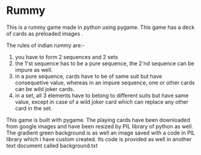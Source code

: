 # Rummy
This is a rummy game made in python using pygame. This game has a deck of cards as preloaded images .

The rules of indian rummy are:-
1. you have to form 2 sequences and 2 sets
2. the 1'st sequence has to be a pure sequence, the 2'nd sequence can be impure as well.
3. in a pure sequence, cards have to be of same suit but have consequetive value, whereas in an impure sequence, one or other cards can be wild joker cards.
4. in a set, all 3 elements have to belong to different suits but have same value, except in case of a wild joker card which can replace any other card in the set.

This game is built with pygame. The playing cards have been downloaded from google images and have been resized by PIL library of python as well.
The gradient green background is as well an image saved with a code in PIL library which i have custom created. Its code is provided as well in another text document called background.txt
